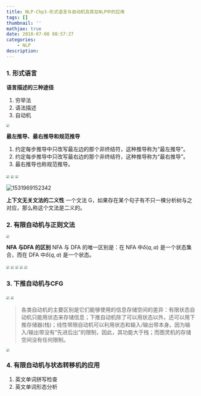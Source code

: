 ```yaml
---
title: NLP-Chp3-形式语言与自动机及其在NLP中的应用
tags: []
thumbnail: ''
mathjax: true
date: 2018-07-08 08:57:27
categories:
	- NLP
description:
---
```


### 1. 形式语言

**语言描述的三种途径**

1. 穷举法
2. 语法描述
3. 自动机

<img src="https://cdn.jsdelivr.net/gh/xmzzyo/Blog@master/source/_posts/NLP-Chp3-形式语言与自动机及其在NLP中的应用/53200302.jpg" style="zoom:50%;" />

**最左推导、最右推导和规范推导**

1. 约定每步推导中只改写最左边的那个非终结符，这种推导称为“最左推导”。
2. 约定每步推导中只改写最右边的那个非终结符，这种推导称为“最右推导”。
3. 最右推导也称规范推导。

<img src="https://cdn.jsdelivr.net/gh/xmzzyo/Blog@master/source/_posts/NLP-Chp3-形式语言与自动机及其在NLP中的应用/35166154.jpg" style="zoom:50%;" />

<img src="https://cdn.jsdelivr.net/gh/xmzzyo/Blog@master/source/_posts/NLP-Chp3-形式语言与自动机及其在NLP中的应用/95028241.jpg" style="zoom:50%;" />

<img src="https://cdn.jsdelivr.net/gh/xmzzyo/Blog@master/source/_posts/NLP-Chp3-形式语言与自动机及其在NLP中的应用/16278850.jpg" style="zoom:50%;" />

![1531969152342](C:\Users\xmz\AppData\Local\Temp\1531969152342.png)

**上下文无关文法的二义性**
一个文法 G，如果存在某个句子有不只一棵分析树与之对应，那么称这个文法是二义的。

### 2. 有限自动机与正则文法

<img src="https://cdn.jsdelivr.net/gh/xmzzyo/Blog@master/source/_posts/NLP-Chp3-形式语言与自动机及其在NLP中的应用/10653934.jpg" style="zoom:50%;" />

**NFA 与DFA 的区别**
NFA 与 DFA 的唯一区别是：在 NFA 中$\delta (q, a)$ 是一个状态集合，而在 DFA 中$\delta (q, a)$ 是一个状态。

<img src="https://cdn.jsdelivr.net/gh/xmzzyo/Blog@master/source/_posts/NLP-Chp3-形式语言与自动机及其在NLP中的应用/82518855.jpg" style="zoom:50%;" />

<img src="https://cdn.jsdelivr.net/gh/xmzzyo/Blog@master/source/_posts/NLP-Chp3-形式语言与自动机及其在NLP中的应用/11019182.jpg" style="zoom:50%;" />

<img src="https://cdn.jsdelivr.net/gh/xmzzyo/Blog@master/source/_posts/NLP-Chp3-形式语言与自动机及其在NLP中的应用/90093344.jpg" style="zoom:50%;" />

<img src="https://cdn.jsdelivr.net/gh/xmzzyo/Blog@master/source/_posts/NLP-Chp3-形式语言与自动机及其在NLP中的应用/54280398.jpg" style="zoom:50%;" />

<img src="https://cdn.jsdelivr.net/gh/xmzzyo/Blog@master/source/_posts/NLP-Chp3-形式语言与自动机及其在NLP中的应用/35016634.jpg" style="zoom:50%;" />

### 3. 下推自动机与CFG

<img src="https://cdn.jsdelivr.net/gh/xmzzyo/Blog@master/source/_posts/NLP-Chp3-形式语言与自动机及其在NLP中的应用/13915795.jpg" style="zoom:50%;" />

<img src="https://cdn.jsdelivr.net/gh/xmzzyo/Blog@master/source/_posts/NLP-Chp3-形式语言与自动机及其在NLP中的应用/83512366.jpg" style="zoom:50%;" />

>各类自动机的主要区别是它们能够使用的信息存储空间的差异：有限状态自动机只能用状态来存储信息；下推自动机除了可以用状态以外，还可以用下推存储器(栈)；线性带限自动机可以利用状态和输入/输出带本身。因为输入/输出带没有“先进后出”的限制，因此，其功能大于栈；而图灵机的存储空间没有任何限制。

<img src="https://cdn.jsdelivr.net/gh/xmzzyo/Blog@master/source/_posts/NLP-Chp3-形式语言与自动机及其在NLP中的应用/68433052.jpg" style="zoom:50%;" />

### 4. 有限自动机与状态转移机的应用

1. 英文单词拼写检查
2. 英文单词形态分析